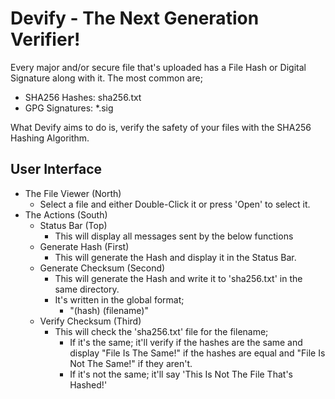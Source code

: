 # Devify - The Next Generation Verifier!
Every major and/or secure file that's uploaded has a File Hash or Digital Signature along with it. The most common are;
- SHA256 Hashes: sha256.txt
- GPG Signatures: *.sig

What Devify aims to do is, verify the safety of your files with the SHA256 Hashing Algorithm.

## User Interface
- The File Viewer (North)
  - Select a file and either Double-Click it or press 'Open' to select it.
- The Actions (South)
  - Status Bar (Top)
    - This will display all messages sent by the below functions
  - Generate Hash (First)
    - This will generate the Hash and display it in the Status Bar.
  - Generate Checksum (Second)
    - This will generate the Hash and write it to 'sha256.txt' in the same directory.
    - It's written in the global format;
      - "(hash)  (filename)"
  - Verify Checksum (Third)
    - This will check the 'sha256.txt' file for the filename;
      - If it's the same; it'll verify if the hashes are the same and display "File Is The Same!" if the hashes are
        equal and "File Is Not The Same!" if they aren't.
      - If it's not the same; it'll say 'This Is Not The File That's Hashed!'